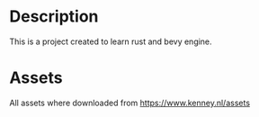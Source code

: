 # Description

This is a project created to learn rust and bevy engine.

# Assets
All assets where downloaded from https://www.kenney.nl/assets

